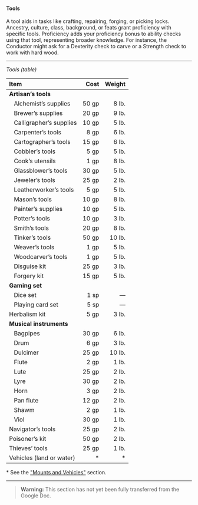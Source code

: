 #### Tools

A tool aids in tasks like crafting, repairing, forging, or picking locks.
Ancestry, culture, class, background, or feats grant proficiency with specific tools.
Proficiency adds your proficiency bonus to ability checks using that tool, representing broader knowledge.
For instance, the Conductor might ask for a Dexterity check to carve or a Strength check to work with hard wood.

___

_Tools (table)_

| Item | Cost | Weight |
|:-----|-----:|-------:|
| **Artisan’s tools**
| &nbsp;&nbsp; Alchemist’s supplies    | 50 gp |  8 lb. |
| &nbsp;&nbsp; Brewer’s supplies       | 20 gp |  9 lb. |
| &nbsp;&nbsp; Calligrapher’s supplies | 10 gp |  5 lb. |
| &nbsp;&nbsp; Carpenter’s tools       |  8 gp |  6 lb. |
| &nbsp;&nbsp; Cartographer’s tools    | 15 gp |  6 lb. |
| &nbsp;&nbsp; Cobbler’s tools         |  5 gp |  5 lb. |
| &nbsp;&nbsp; Cook’s utensils         |  1 gp |  8 lb. |
| &nbsp;&nbsp; Glassblower’s tools     | 30 gp |  5 lb. |
| &nbsp;&nbsp; Jeweler’s tools         | 25 gp |  2 lb. |
| &nbsp;&nbsp; Leatherworker’s tools   |  5 gp |  5 lb. |
| &nbsp;&nbsp; Mason’s tools           | 10 gp |  8 lb. |
| &nbsp;&nbsp; Painter’s supplies      | 10 gp |  5 lb. |
| &nbsp;&nbsp; Potter’s tools          | 10 gp |  3 lb. |
| &nbsp;&nbsp; Smith’s tools           | 20 gp |  8 lb. |
| &nbsp;&nbsp; Tinker’s tools          | 50 gp | 10 lb. |
| &nbsp;&nbsp; Weaver’s tools          |  1 gp |  5 lb. |
| &nbsp;&nbsp; Woodcarver’s tools      |  1 gp |  5 lb. |
| &nbsp;&nbsp; Disguise kit            | 25 gp |  3 lb. |
| &nbsp;&nbsp; Forgery kit             | 15 gp |  5 lb. |
| **Gaming set**
| &nbsp;&nbsp; Dice set                |  1 sp |      — |
| &nbsp;&nbsp; Playing card set        |  5 sp |      — |
| Herbalism kit                        |  5 gp |  3 lb. |
| **Musical instruments**
| &nbsp;&nbsp; Bagpipes                | 30 gp |  6 lb. |
| &nbsp;&nbsp; Drum                    |  6 gp |  3 lb. |
| &nbsp;&nbsp; Dulcimer                | 25 gp | 10 lb. |
| &nbsp;&nbsp; Flute                   |  2 gp |  1 lb. |
| &nbsp;&nbsp; Lute                    | 25 gp |  2 lb. |
| &nbsp;&nbsp; Lyre                    | 30 gp |  2 lb. |
| &nbsp;&nbsp; Horn                    |  3 gp |  2 lb. |
| &nbsp;&nbsp; Pan flute               | 12 gp |  2 lb. |
| &nbsp;&nbsp; Shawm                   |  2 gp |  1 lb. |
| &nbsp;&nbsp; Viol                    | 30 gp |  1 lb. |
| Navigator’s tools                    | 25 gp |  2 lb. |
| Poisoner’s kit                       | 50 gp |  2 lb. |
| Thieves’ tools                       | 25 gp |  1 lb. |
| Vehicles (land or water)             |    \* |     \* |

\* See the ["Mounts and Vehicles"](#Mounts_and_Vehicles_mounts-and-vehicles) section.
___

> **Warning:**
> This section has not yet been fully transferred from the Google Doc.
